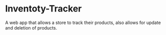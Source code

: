 # Inventoty-Tracker
A web app that allows a store to track their products, also allows for update and deletion of products.

